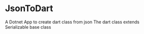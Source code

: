 # JsonToDart

A Dotnet App to create dart class from json
The dart class extends Serializable base class
